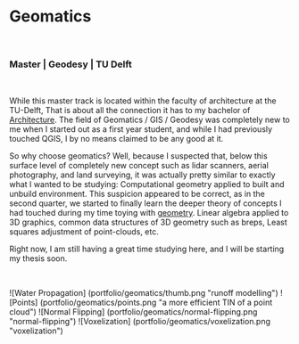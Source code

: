 # Geomatics
<br>

### Master | Geodesy | TU Delft
<br>

While this master track is located within the faculty of architecture at the TU-Delft, 
That is about all the connection it has to my bachelor of [Architecture][1]. 
The field of Geomatics / GIS / Geodesy was completely new to me when I started out as a first year student, 
and while I had previously touched QGIS, I by no means claimed to be any good at it. 

So why choose geomatics? Well, because I suspected that, below this surface level of completely new concept such as lidar scanners, aerial photography, and land surveying, it was actually pretty similar to exactly what I wanted to be studying: Computational geometry applied to built and unbuild environment. 
This suspicion appeared to be correct, as in the second quarter, we started to finally learn the deeper theory of concepts I had touched during my time toying with [geometry][2]. Linear algebra applied to 3D graphics, common data structures of 3D geometry such as breps, Least squares adjustment of point-clouds, etc. 

Right now, I am still having a great time studying here, and I will be starting my thesis soon. 

<br>

![Water Propagation] (portfolio/geomatics/thumb.png "runoff modelling")
![Points] (portfolio/geomatics/points.png "a more efficient TIN of a point cloud")
![Normal Flipping] (portfolio/geomatics/normal-flipping.png "normal-flipping")
![Voxelization] (portfolio/geomatics/voxelization.png "voxelization")

[1]: <http://josfeenstra.nl/#architecture>
[2]: <http://josfeenstra.nl/#ov3>